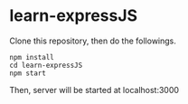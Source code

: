<h1> learn-expressJS </h1>

Clone this repository, then do the followings.
```
npm install
cd learn-expressJS
npm start
```

Then, server will be started at localhost:3000
